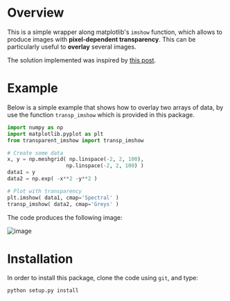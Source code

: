 # Overview

This is a simple wrapper along matplotlib's `imshow` function, which 
allows to produce images with **pixel-dependent transparency**. This can
be particularly useful to **overlay** several images.

The solution implemented was inspired by [this post](http://stackoverflow.com/questions/10127284/overlay-imshow-plots-in-matplotlib).

# Example

Below is a simple example that shows how to overlay two arrays of data,
by use the function `transp_imshow` which is provided in this package.
```python
import numpy as np
import matplotlib.pyplot as plt
from transparent_imshow import transp_imshow

# Create some data
x, y = np.meshgrid( np.linspace(-2, 2, 100), 
                   np.linspace(-2, 2, 100) )
data1 = y
data2 = np.exp( -x**2 -y**2 )

# Plot with transparency
plt.imshow( data1, cmap='Spectral' )
transp_imshow( data2, cmap='Greys' )
```

The code produces the following image:

![image]('example.png')


# Installation

In order to install this package, clone the code using `git`, and type:
```
python setup.py install
```
